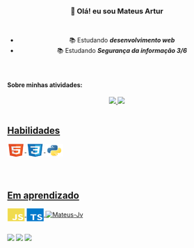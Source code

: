 
<header>
  <h3>🫡 Olá! eu sou Mateus Artur </h3><br>
  <ul>
    <li>📚 Estudando <strong><i>desenvolvimento web</i></strong></li>
    <li>📚 Estudando <strong><i>Segurança da informação 3/6</i></strong></li>
  </ul>
</header>
<div>
  <h4>Sobre minhas atividades:</h4>
</div>

<div align="center">
  <a href="https://github.com/MateusArtur">
  <img height="160em" src="https://github-readme-stats.vercel.app/api?username=MateusArtur&show_icons=true&theme=dracula&include_all_commits=true&count_private=true"/>
  <img height="160em" src="https://github-readme-stats.vercel.app/api/top-langs/?username=MateusArtur&layout=compact&langs_count=7&theme=dracula"/>
</div>
  <div style="display: inline_block"><br>
  <h2>Habilidades</h2>
  <img align="center" alt="Mateus-HTML" height="30" width="40" src="https://raw.githubusercontent.com/devicons/devicon/master/icons/html5/html5-original.svg">
  <img align="center" alt="Mateus-CSS" height="30" width="40" src="https://raw.githubusercontent.com/devicons/devicon/master/icons/css3/css3-original.svg">
  <img align="center" alt="Mateus-Python" height="30" width="40" src="https://raw.githubusercontent.com/devicons/devicon/master/icons/python/python-original.svg">
</div>
  
  ##
<div style="display: inline_block"><br>
  <h2>Em aprendizado</h2>
  <img align="center" alt="Mateus-Js" height="30" width="40" src="https://raw.githubusercontent.com/devicons/devicon/master/icons/javascript/javascript-plain.svg">
  <img align="center" alt="Mateus-Ts" height="30" width="40" src="https://raw.githubusercontent.com/devicons/devicon/master/icons/typescript/typescript-plain.svg">
  <img align="center" alt="Mateus-Jv" height="30" width="40" src="https://cdn.jsdelivr.net/gh/devicons/devicon/icons/java/java-original-wordmark.svg" />
          
 </div>
  
  ##
  
  <div> 
  <a href="https://www.linkedin.com/in/mateus-artur-52771421b/" target="_blank"><img src="https://img.shields.io/badge/-LinkedIn-%230077B5?style=for-the-badge&logo=linkedin&logoColor=white" target="_blank"></a> 
  <a href="https://www.instagram.com/Iteusx/?fbclid=IwAR0FQV7IbcyMMHxU-2gCackK1e1Lsn831yiDgDYgpO0ApBcKnO04Xdgj-LI" target="_blank"><img src="https://img.shields.io/badge/-Instagram-%23E4405F?style=for-the-badge&logo=instagram&logoColor=white" target="_blank"></a>
  <a href = "mailto:artur.corseg@gmail.com"><img src="https://img.shields.io/badge/-Gmail-%23333?style=for-the-badge&logo=gmail&logoColor=white" target="_blank"></a>
 
</div>
